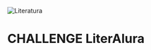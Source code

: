 ![](C:\CursoONE\FormacaoBackend\Challenge\literalura\imagens\literatura.jpg "Literatura")
# CHALLENGE LiterAlura

